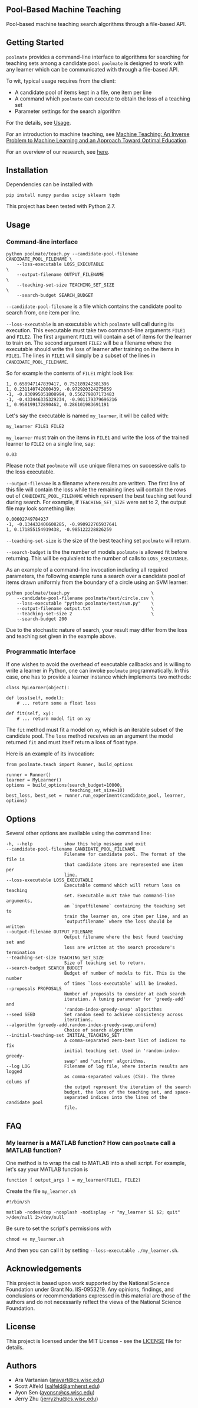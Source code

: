 ## Pool-Based Machine Teaching

Pool-based machine teaching search algorithms through a file-based
API.

## Getting Started

`poolmate` provides a command-line interface to algorithms for
searching for teaching sets among a candidate pool. `poolmate` is
designed to work with any learner which can be communicated with
through a file-based API.

To wit, typical usage requires from the client:

* A candidate pool of items kept in a file, one item per line
* A command which `poolmate` can execute to obtain the loss of a teaching set
* Parameter settings for the search algorithm

For the details, see [Usage](#usage).

For an introduction to machine teaching,
see
[Machine Teaching: An Inverse Problem to Machine Learning and an Approach Toward Optimal Education](http://pages.cs.wisc.edu/~jerryzhu/pub/MachineTeachingAAAI15.pdf).

For an overview of our research, see [here](http://pages.cs.wisc.edu/~jerryzhu/machineteaching/).

## Installation

Dependencies can be installed with

```
pip install numpy pandas scipy sklearn tqdm
```

This project has been tested with Python 2.7.

## Usage

### Command-line interface


    python poolmate/teach.py --candidate-pool-filename CANDIDATE_POOL_FILENAME \
        --loss-executable LOSS_EXECUTABLE                                      \
        --output-filename OUTPUT_FILENAME                                      \
        --teaching-set-size TEACHING_SET_SIZE                                  \ 
        --search-budget SEARCH_BUDGET


`--candidate-pool-filename` is a file which contains the candidate pool to search from, one item per line.

`--loss-executable` is an executable which `poolmate` will call during its execution. This executable must take two command-line arguments `FILE1` and `FILE2`. The first argument `FILE1` will contain a set of items for the learner to train on. The second argument `FILE2` will be a filename where the executable should write the loss of learner after training on the items in `FILE1`. The lines in `FILE1` will simply be a subset of the lines in `CANDIDATE_POOL_FILENAME`.

So for example the contents of `FILE1` might look like:


    1, 0.658947147839417, 0.752189242381396
    1, 0.231140742000439, -0.972920324275059
    -1, -0.830995051808994, 0.556279807173483
    -1, -0.433446335329234, -0.901179379696216
    1, 0.958199172890462, 0.286101983691191


Let's say the executable is named `my_learner`, it will be called with:

```my_learner FILE1 FILE2```

`my_learner` must train on the items in `FILE1` and write the loss of the trained learner to `FILE2` on a single line, say:


    0.03


Please note that `poolmate` will use unique filenames on successive calls to the loss executable.

`--output-filename` is a filename where results are written. The first line of this file will contain the loss while the remaining lines will contain the rows out of `CANDIDATE_POOL_FILENAME` which represent the best teaching set found during search. For example, if `TEACHING_SET_SIZE` were set to 2, the output file may look something like:


    0.00602749784937
    -1, -0.134432406608285, -0.990922765937641
    1, 0.171855154919438, -0.985122228826259


`--teaching-set-size` is the size of the best teaching set `poolmate` will return.

`--search-budget` is the the number of models `poolmate` is allowed fit before returning. This will be equivalent to the number of calls to `LOSS_EXECUTABLE`.

As an example of a command-line invocation including all required parameters, the following example runs a search over a candidate pool of items drawn uniformly from the boundary of a circle using an SVM learner:


    python poolmate/teach.py                               \
        --candidate-pool-filename poolmate/test/circle.csv \
        --loss-executable "python poolmate/test/svm.py"    \
        --output-filename output.txt                       \
        --teaching-set-size 2                              \
        --search-budget 200

Due to the stochastic nature of search, your result may differ from the loss and teaching set given in the example above.

### Programmatic Interface

If one wishes to avoid the overhead of executable callbacks and is willing to
write a learner in Python, one can invoke `poolmate` programmatically. In this
case, one has to provide a learner instance which implements two methods:

    
    class MyLearner(object):

    def loss(self, model):
        # ... return some a float loss

    def fit(self, xy):
        # ... return model fit on xy
        

The `fit` method must fit a model on `xy`, which is an iterable subset of the candidate pool.
The `loss` method receives as an argument the model returned `fit` and must itself return a loss of float type.

Here is an example of its invocation:


    from poolmate.teach import Runner, build_options
    
    runner = Runner()
    learner = MyLearner()
    options = build_options(search_budget=10000,
                            teaching_set_size=10)
    best_loss, best_set = runner.run_experiment(candidate_pool, learner, options)


## Options

Several other options are available using the command line:

    -h, --help            show this help message and exit
    --candidate-pool-filename CANDIDATE_POOL_FILENAME
                          Filename for candidate pool. The format of the file is
                          that candidate items are represented one item per
                          line.
    --loss-executable LOSS_EXECUTABLE
                          Executable command which will return loss on teaching
                          set. Executable must take two command-line arguments,
                          an `inputfilename` containing the teaching set to
                          train the learner on, one item per line, and an
                          `outputfilename` where the loss should be written
    --output-filename OUTPUT_FILENAME
                          Output filename where the best found teaching set and
                          loss are written at the search procedure's termination
    --teaching-set-size TEACHING_SET_SIZE
                          Size of teaching set to return.
    --search-budget SEARCH_BUDGET
                          Budget of number of models to fit. This is the number
                          of times `loss-executable` will be invoked.
    --proposals PROPOSALS
                          Number of proposals to consider at each search
                          iteration. A tuning parameter for 'greedy-add' and
                          'random-index-greedy-swap' algorithms
    --seed SEED           Set random seed to achieve consistency across
                          iterations.
    --algorithm {greedy-add,random-index-greedy-swap,uniform}
                          Choice of search algorithm
    --initial-teaching-set INITIAL_TEACHING_SET
                          A comma-separated zero-best list of indices to fix
                          initial teaching set. Used in 'random-index-greedy-
                          swap' and 'uniform' algorithms.
    --log LOG             Filename of log file, where interim results are logged
                          as comma-separated values (CSV). The three colums of
                          the output represent the iteration of the search
                          budget, the loss of the teaching set, and space-
                          separated indices into the lines of the candidate pool
                          file.


## FAQ

### My learner is a MATLAB function? How can `poolmate` call a MATLAB function?

One method is to wrap the call to MATLAB into a shell script. For example, let's say your MATLAB function is

    function [ output_args ] = my_learner(FILE1, FILE2)

Create the file `my_learner.sh`

    #!/bin/sh
    
    matlab -nodesktop -nosplash -nodisplay -r "my_learner $1 $2; quit" >/dev/null 2>/dev/null

Be sure to set the script's permissions with

    chmod +x my_learner.sh

And then you can call it by setting `--loss-executable ./my_learner.sh`.

## Acknowledgements

This project is based upon work supported by the National Science Foundation
under Grant No. IIS-0953219. Any opinions, findings, and conclusions or
recommendations expressed in this material are those of the authors and do not
necessarily reflect the views of the National Science Foundation.

## License

This project is licensed under the MIT License - see the [LICENSE](LICENSE) file for details.

## Authors

* Ara Vartanian (<aravart@cs.wisc.edu>)
* Scott Alfeld (<salfeld@amherst.edu>)
* Ayon Sen  (<ayonsn@cs.wisc.edu>)
* Jerry Zhu (<jerryzhu@cs.wisc.edu>)
